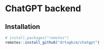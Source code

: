 
<!-- README.md is generated from README.Rmd. Please edit that file -->

# ChatGPT backend


## Installation

``` r
# install.packages("remotes")
remotes::install_github("drtagkim/chatgpt")
```
